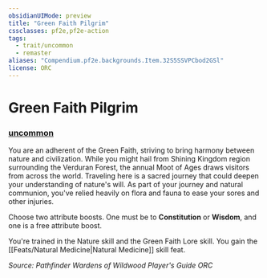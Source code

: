 ```yaml
---
obsidianUIMode: preview
title: "Green Faith Pilgrim"
cssclasses: pf2e,pf2e-action
tags:
  - trait/uncommon
  - remaster
aliases: "Compendium.pf2e.backgrounds.Item.32S5SSVPCbod2GSl"
license: ORC
---
```

# Green Faith Pilgrim

### [uncommon](uncommon "Uncommon Rarity Trait")






You are an adherent of the Green Faith, striving to bring harmony between nature and civilization. While you might hail from Shining Kingdom region surrounding the Verduran Forest, the annual Moot of Ages draws visitors from across the world. Traveling here is a sacred journey that could deepen your understanding of nature's will. As part of your journey and natural communion, you've relied heavily on flora and fauna to ease your sores and other injuries.

Choose two attribute boosts. One must be to **Constitution** or **Wisdom**, and one is a free attribute boost.

You're trained in the Nature skill and the Green Faith Lore skill. You gain the [[Feats/Natural Medicine|Natural Medicine]] skill feat.

*Source: Pathfinder Wardens of Wildwood Player's Guide*
*ORC*